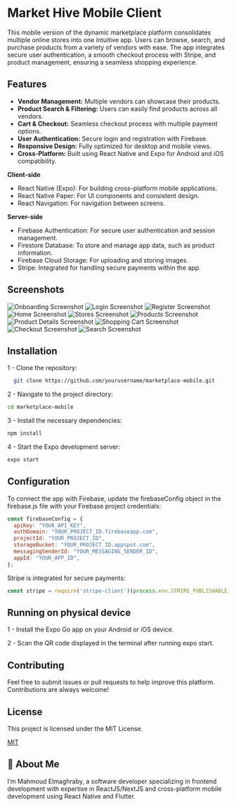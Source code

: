 
# Market Hive Mobile Client

This mobile version of the dynamic marketplace platform consolidates multiple online stores into one intuitive app. Users can browse, search, and purchase products from a variety of vendors with ease. The app integrates secure user authentication, a smooth checkout process with Stripe, and product management, ensuring a seamless shopping experience.
## Features

- **Vendor Management:** Multiple vendors can showcase their products.
- **Product Search & Filtering:** Users can easily find products across all vendors.
- **Cart & Checkout:** Seamless checkout process with multiple payment options.
- **User Authentication:** Secure login and registration with Firebase.
- **Responsive Design:** Fully optimized for desktop and mobile views.
- **Cross-Platform:** Built using React Native and Expo for Android and iOS compatibility.
  
**Client-side**

- React Native (Expo): For building cross-platform mobile applications.
- React Native Paper: For UI components and consistent design.
- React Navigation: For navigation between screens.

**Server-side**

- Firebase Authentication: For secure user authentication and session management.
- Firestore Database: To store and manage app data, such as product information.
- Firebase Cloud Storage: For uploading and storing images.
- Stripe: Integrated for handling secure payments within the app.
## Screenshots

![Onboarding Screenshot](screenshots/onboarding_screen.jpeg)
![Login Screenshot](screenshots/login_screen.jpeg)
![Register Screenshot](screenshots/register_screen.jpeg)
![Home Screenshot](screenshots/home_screen.jpeg)
![Stores Screenshot](screenshots/stores_screen.jpeg)
![Products Screenshot](screenshots/products_screen.jpeg)
![Product Details Screenshot](screenshots/product_detail_screen.jpeg)
![Shopping Cart Screenshot](screenshots/shopping_cart_screen.jpeg)
![Checkout Screenshot](screenshots/checkout_screen.jpeg)
![Search Screenshot](screenshots/search_screen.jpeg)

## Installation

1 - Clone the repository:

```bash
  git clone https://github.com/yourusername/marketplace-mobile.git
```
2 - Navigate to the project directory:

```bash
cd marketplace-mobile
```

3 - Install the necessary dependencies:

```bash
npm install
```

4 - Start the Expo development server:

```bash
expo start
```
    
## Configuration

To connect the app with Firebase, update the firebaseConfig object in the firebase.js file with your Firebase project credentials:

```js
const firebaseConfig = {
  apiKey: "YOUR_API_KEY",
  authDomain: "YOUR_PROJECT_ID.firebaseapp.com",
  projectId: "YOUR_PROJECT_ID",
  storageBucket: "YOUR_PROJECT_ID.appspot.com",
  messagingSenderId: "YOUR_MESSAGING_SENDER_ID",
  appId: "YOUR_APP_ID",
};

```

Stripe is integrated for secure payments:
 ```js
 const stripe = require('stripe-client')(process.env.STRIPE_PUBLISHABLE_KEY);

 ```
## Running on physical device

1 - Install the Expo Go app on your Android or iOS device.

2 - Scan the QR code displayed in the terminal after running expo start.


## Contributing

Feel free to submit issues or pull requests to help improve this platform. Contributions are always welcome!




## License
This project is licensed under the MIT License.


[MIT](https://choosealicense.com/licenses/mit/)


## 🚀 About Me

I’m Mahmoud Elmaghraby, a software developer specializing in frontend development with expertise in ReactJS/NextJS and cross-platform mobile development using React Native and Flutter. 
